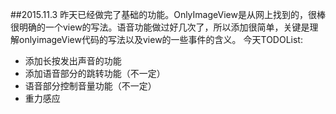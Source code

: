 ##2015.11.3
昨天已经做完了基础的功能。OnlyImageView是从网上找到的，很棒很明确的一个view的写法。语音功能做过好几次了，所以添加很简单，关键是理解onlyimageView代码的写法以及view的一些事件的含义。
今天TODOList:

+ 添加长按发出声音的功能
+ 添加语音部分的跳转功能（不一定）
+ 语音部分控制音量功能（不一定）
+ 重力感应